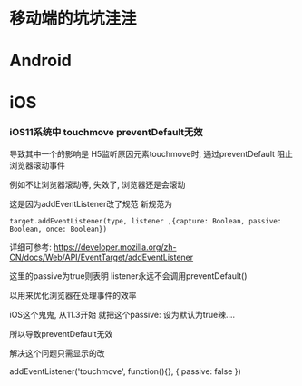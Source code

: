 # 移动端的坑坑洼洼

# Android

# iOS

### iOS11系统中 touchmove preventDefault无效

导致其中一个的影响是 H5监听原因元素touchmove时, 通过preventDefault 阻止浏览器滚动事件

例如不让浏览器滚动等, 失效了, 浏览器还是会滚动

这是因为addEventListener改了规范 新规范为

`target.addEventListener(type, listener ,{capture: Boolean, passive: Boolean, once: Boolean})`

详细可参考: https://developer.mozilla.org/zh-CN/docs/Web/API/EventTarget/addEventListener

这里的passive为true则表明 listener永远不会调用preventDefault()

以用来优化浏览器在处理事件的效率

iOS这个鬼鬼, 从11.3开始 就把这个passive:  设为默认为true辣....

所以导致preventDefault无效

解决这个问题只需显示的改

addEventListener('touchmove', function(){}, { passive: false })